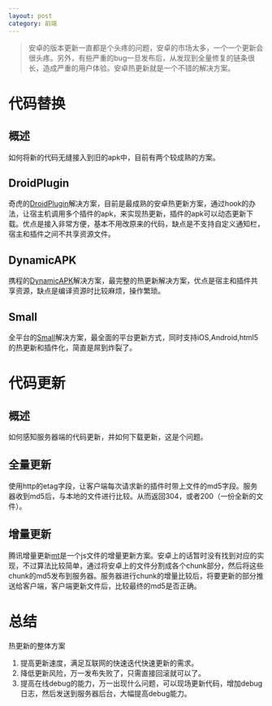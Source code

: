 ```yaml
---
layout: post
category: 前端
---
```


> 安卓的版本更新一直都是个头疼的问题，安卓的市场太多，一个一个更新会很头疼。另外，有些严重的bug一旦发布后，从发现到全量修复的链条很长，造成严重的用户体验。安卓热更新就是一个不错的解决方案。

# 代码替换
## 概述
如何将新的代码无缝接入到旧的apk中，目前有两个较成熟的方案。

## DroidPlugin
奇虎的[DroidPlugin](https://github.com/Qihoo360/DroidPlugin)解决方案，目前是最成熟的安卓热更新方案，通过hook的办法，让宿主机调用多个插件的apk，来实现热更新，插件的apk可以动态更新下载。优点是接入非常方便，基本不用改原来的代码，缺点是不支持自定义通知栏，宿主和插件之间不共享资源文件。

## DynamicAPK
携程的[DynamicAPK](https://github.com/CtripMobile/DynamicAPK)解决方案，最完整的热更新解决方案，优点是宿主和插件共享资源，缺点是编译资源时比较麻烦，操作繁琐。

## Small
全平台的[Small](https://github.com/wequick/Small)解决方案，最全面的平台更新方式，同时支持iOS,Android,html5的热更新和插件化，简直是屌到炸裂了。

# 代码更新
## 概述
如何感知服务器端的代码更新，并如何下载更新，这是个问题。

## 全量更新
使用http的etag字段，让客户端每次请求新的插件时带上文件的md5字段。服务器收到md5后，与本地的文件进行比较。从而返回304，或者200（一份全新的文件）。

## 增量更新
腾讯增量更新[mt](http://mt.tencent.com/)是一个js文件的增量更新方案。安卓上的话暂时没有找到对应的实现，不过算法比较简单，通过将安卓上的文件分割成各个chunk部分，然后将这些chunk的md5发布到服务器。服务器进行chunk的增量比较后，将要更新的部分推送给客户端，客户端更新文件后，比较最终的md5是否正确。

# 总结
热更新的整体方案

1. 提高更新速度，满足互联网的快速迭代快速更新的需求。
2. 降低更新风险，万一发布失败了，只需直接回滚就可以了。
3. 提高在线debug的能力，万一出现什么问题，可以现场更新代码，增加debug日志，然后发送到服务器后台，大幅提高debug能力。




